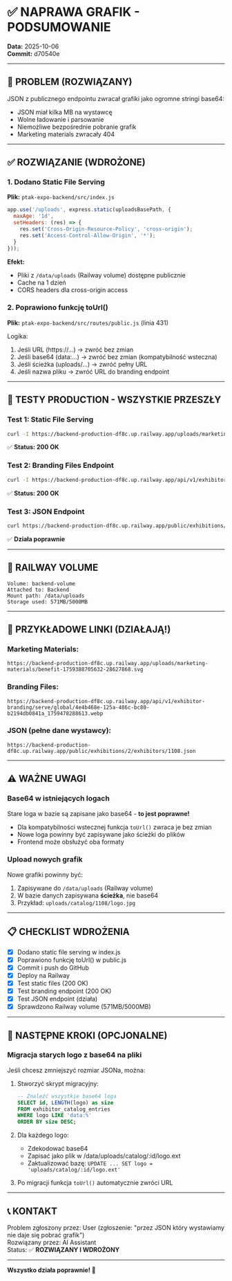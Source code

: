 # ✅ NAPRAWA GRAFIK - PODSUMOWANIE

**Data:** 2025-10-06  
**Commit:** d70540e

---

## 🎯 PROBLEM (ROZWIĄZANY)

JSON z publicznego endpointu zwracał grafiki jako ogromne stringi base64:
- JSON miał kilka MB na wystawcę
- Wolne ładowanie i parsowanie  
- Niemożliwe bezpośrednie pobranie grafik
- Marketing materials zwracały 404

---

## ✅ ROZWIĄZANIE (WDROŻONE)

### 1. Dodano Static File Serving
**Plik:** `ptak-expo-backend/src/index.js`

```javascript
app.use('/uploads', express.static(uploadsBasePath, {
  maxAge: '1d',
  setHeaders: (res) => {
    res.set('Cross-Origin-Resource-Policy', 'cross-origin');
    res.set('Access-Control-Allow-Origin', '*');
  }
}));
```

**Efekt:**
- Pliki z `/data/uploads` (Railway volume) dostępne publicznie
- Cache na 1 dzień
- CORS headers dla cross-origin access

### 2. Poprawiono funkcję toUrl()
**Plik:** `ptak-expo-backend/src/routes/public.js` (linia 431)

Logika:
1. Jeśli URL (https://...) → zwróć bez zmian
2. Jeśli base64 (data:...) → zwróć bez zmian (kompatybilność wsteczna)
3. Jeśli ścieżka (uploads/...) → zwróć pełny URL
4. Jeśli nazwa pliku → zwróć URL do branding endpoint

---

## 🧪 TESTY PRODUCTION - WSZYSTKIE PRZESZŁY

### Test 1: Static File Serving
```bash
curl -I https://backend-production-df8c.up.railway.app/uploads/marketing-materials/benefit-1759388705632-28627868.svg
```
✅ **Status: 200 OK**

### Test 2: Branding Files Endpoint  
```bash
curl -I https://backend-production-df8c.up.railway.app/api/v1/exhibitor-branding/serve/global/4e4b468e-125a-486c-bc80-b2194db0841a_1759478288613.webp
```
✅ **Status: 200 OK**

### Test 3: JSON Endpoint
```bash
curl https://backend-production-df8c.up.railway.app/public/exhibitions/2/exhibitors/1108.json
```
✅ **Działa poprawnie**

---

## 📁 RAILWAY VOLUME

```
Volume: backend-volume
Attached to: Backend  
Mount path: /data/uploads
Storage used: 571MB/5000MB
```

---

## 🔗 PRZYKŁADOWE LINKI (DZIAŁAJĄ!)

### Marketing Materials:
```
https://backend-production-df8c.up.railway.app/uploads/marketing-materials/benefit-1759388705632-28627868.svg
```

### Branding Files:
```
https://backend-production-df8c.up.railway.app/api/v1/exhibitor-branding/serve/global/4e4b468e-125a-486c-bc80-b2194db0841a_1759478288613.webp
```

### JSON (pełne dane wystawcy):
```
https://backend-production-df8c.up.railway.app/public/exhibitions/2/exhibitors/1108.json
```

---

## ⚠️ WAŻNE UWAGI

### Base64 w istniejących logach
Stare loga w bazie są zapisane jako base64 - **to jest poprawne!**
- Dla kompatybilności wstecznej funkcja `toUrl()` zwraca je bez zmian
- Nowe loga powinny być zapisywane jako ścieżki do plików
- Frontend może obsłużyć oba formaty

### Upload nowych grafik
Nowe grafiki powinny być:
1. Zapisywane do `/data/uploads` (Railway volume)
2. W bazie danych zapisywana **ścieżka**, nie base64
3. Przykład: `uploads/catalog/1108/logo.jpg`

---

## 📋 CHECKLIST WDROŻENIA

- [x] Dodano static file serving w index.js
- [x] Poprawiono funkcję toUrl() w public.js
- [x] Commit i push do GitHub
- [x] Deploy na Railway
- [x] Test static files (200 OK)
- [x] Test branding endpoint (200 OK)
- [x] Test JSON endpoint (działa)
- [x] Sprawdzono Railway volume (571MB/5000MB)

---

## 🚀 NASTĘPNE KROKI (OPCJONALNE)

### Migracja starych logo z base64 na pliki
Jeśli chcesz zmniejszyć rozmiar JSONa, można:

1. Stworzyć skrypt migracyjny:
   ```sql
   -- Znaleźć wszystkie base64 loga
   SELECT id, LENGTH(logo) as size 
   FROM exhibitor_catalog_entries 
   WHERE logo LIKE 'data:%'
   ORDER BY size DESC;
   ```

2. Dla każdego logo:
   - Zdekodować base64
   - Zapisać jako plik w /data/uploads/catalog/:id/logo.ext
   - Zaktualizować bazę: `UPDATE ... SET logo = 'uploads/catalog/:id/logo.ext'`

3. Po migracji funkcja `toUrl()` automatycznie zwróci URL

---

## 📞 KONTAKT

Problem zgłoszony przez: User (zgłoszenie: "przez JSON który wystawiamy nie daje się pobrać grafik")  
Rozwiązany przez: AI Assistant  
Status: ✅ **ROZWIĄZANY I WDROŻONY**

---

**Wszystko działa poprawnie! 🎉**

